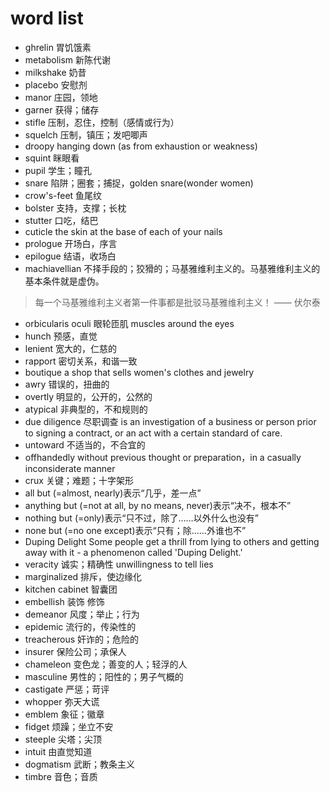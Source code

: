 # word list

* ghrelin 胃饥饿素
* metabolism 新陈代谢
* milkshake 奶昔
* placebo 安慰剂
* manor 庄园，领地
* garner 获得；储存
* stifle    压制，忍住，控制（感情或行为）
* squelch   压制，镇压；发吧唧声
* droopy    hanging down (as from exhaustion or weakness)
* squint    眯眼看
* pupil     学生；瞳孔
* snare     陷阱；圈套；捕捉，golden snare(wonder women)
* crow's-feet   鱼尾纹
* bolster   支持，支撑；长枕
* stutter   口吃，结巴
* cuticle   the skin at the base of each of your nails
* prologue  开场白，序言
* epilogue  结语，收场白
* machiavellian     不择手段的；狡猾的；马基雅维利主义的。马基雅维利主义的基本条件就是虚伪。
> 每一个马基雅维利主义者第一件事都是批驳马基雅维利主义！ —— 伏尔泰

* orbicularis oculi     眼轮匝肌 muscles around the eyes
* hunch     预感，直觉
* lenient   宽大的，仁慈的
* rapport   密切关系，和谐一致
* boutique  a shop that sells women's clothes and jewelry
* awry      错误的，扭曲的
* overtly   明显的，公开的，公然的
* atypical  非典型的，不和规则的
* due diligence     尽职调查 is an investigation of a business or person prior to signing a contract, or an act with a certain standard of care.
* untoward      不适当的，不合宜的
* offhandedly without previous thought or preparation，in a casually inconsiderate manner
* crux  关键；难题；十字架形
* all but (=almost, nearly)表示“几乎，差一点”
* anything but (=not at all, by no means, never)表示“决不，根本不”
* nothing but (=only)表示“只不过，除了……以外什么也没有”
* none but (=no one except)表示“只有；除……外谁也不”
* Duping Delight    Some people get a thrill from lying to others and getting away with it - a phenomenon called 'Duping Delight.'
* veracity     诚实；精确性 unwillingness to tell lies
* marginalized 排斥，使边缘化
* kitchen cabinet  智囊团
* embellish 装饰 修饰
* demeanor 风度；举止；行为
* epidemic 流行的，传染性的
* treacherous 奸诈的；危险的
* insurer 保险公司；承保人
* chameleon 变色龙；善变的人；轻浮的人
* masculine 男性的；阳性的；男子气概的
* castigate 严惩；苛评
* whopper 弥天大谎
* emblem 象征；徽章
* fidget 烦躁；坐立不安
* steeple 尖塔；尖顶
* intuit 由直觉知道
* dogmatism 武断；教条主义
* timbre 音色；音质

